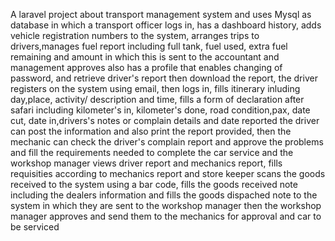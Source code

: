 A laravel project about transport management system and uses Mysql as database in which a transport officer logs in, has a dashboard history, adds vehicle registration numbers to the system, arranges trips to drivers,manages fuel report including full tank, fuel used, extra fuel remaining and amount in which this is sent to the accountant and management approves also has a profile that enables changing of password, and retrieve driver's report then download the report, the driver registers on the system using email, then logs in, fills itinerary inluding day,place, activity/ description and time, fills a form of declaration after safari including kilometer's in, kilometer's done, road condition,pax, date cut, date in,drivers's notes or complain details and date reported the driver can post the information and also print the report provided, then the mechanic can check the driver's complain report and approve the problems and fill the requirements needed to complete the car service and the workshop manager views driver report and mechanics report, fills requisities according to mechanics report and store keeper scans the goods received to the system using a bar code, fills the goods received note including the dealers information and fills the goods dispached note to the system in which they are sent to the workshop manager then the workshop manager approves and send them to the mechanics for approval and car to be serviced
